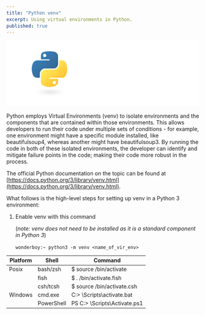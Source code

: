 ```yaml
---
title: "Python venv"
excerpt: Using virtual environments in Python.
published: true
---
```


!["Python Virtual Environments (venv)"](/images/python-logo-for-blog.png)

Python employs Virtual Environments (venv) to isolate environments and the components that are contained within those environments. This allows developers to run their code under multiple sets of conditions - for example, one environment might have a specific module installed, like beautifulsoup4, whereas another might have beautifulsoup3. By running the code in both of these isolated environments, the developer can identify and mitigate failure points in the code; making their code more robust in the process. 

The official Python documentation on the topic can be found at [https://docs.python.org/3/library/venv.html](https://docs.python.org/3/library/venv.html).

What follows is the high-level steps for setting up venv in a Python 3 environment: 

1. Enable venv with this command 
   
   (*note: venv does not need to be installed as it is a standard component in Python 3*)

   ```wonderboy:~ python3 -m venv <name_of_vir_env>```





| Platform | Shell  | Command |
|----------|--------|---------|
|Posix	   |bash/zsh|$ source <venv>/bin/activate|
|          |fish	  |$ . <venv>/bin/activate.fish|
| 	       |csh/tcsh|$ source <venv>/bin/activate.csh|
|Windows	 |cmd.exe	|C:\> <venv>\Scripts\activate.bat|
| 	       |PowerShell|PS C:\> <venv>\Scripts\Activate.ps1|
